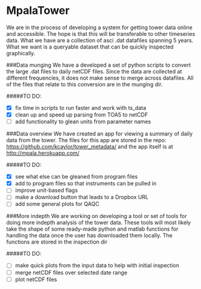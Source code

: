 MpalaTower
==========
We are in the process of developing a system for getting tower data online and accessible. The hope is that this will be transferable to other timeseries data. What we have are a collection of asci .dat datafiles spanning 5 years. What we want is a queryable dataset that can be quickly inspected graphically. 


###Data munging
We have a developed a set of python scripts to convert the large .dat files to daily netCDF files. Since the data are collected at different frequencies, it does not make sense to merge across datafiles. All of the files that relate to this conversion are in the munging dir.

#####TO DO:
- [x] fix time in scripts to run faster and work with ts_data
- [x] clean up and speed up parsing from TOA5 to netCDF
- [ ] add functionality to glean units from parameter names

###Data overview
We have created an app for viewing a summary of daily data from the tower. The files for this app are stored in the repo: https://github.com/kcaylor/tower_metadata/ and the app itself is at http://mpala.herokuapp.com/

#####TO DO:
- [x] see what else can be gleaned from program files
- [x] add to program files so that instruments can be pulled in
- [ ] improve unit-based flags
- [ ] make a download button that leads to a Dropbox URL
- [ ] add some general plots for QAQC

###More indepth
We are working on developing a tool or set of tools for doing more indepth analysis of the tower data. These tools will most likely take the shape of some ready-made python and matlab functions for handling the data once the user has downloaded them locally. The functions are stored in the inspection dir

#####TO DO:
- [ ] make quick plots from the input data to help with initial inspection
- [ ] merge netCDF files over selected date range
- [ ] plot netCDF files
